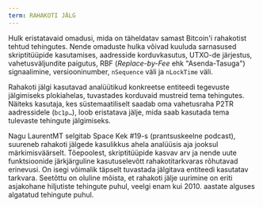 ```yaml
---
term: RAHAKOTI JÄLG
---
```


Hulk eristatavaid omadusi, mida on täheldatav samast Bitcoin'i rahakotist tehtud tehingutes. Nende omaduste hulka võivad kuuluda sarnasused skriptitüüpide kasutamises, aadresside korduvkasutus, UTXO-de järjestus, vahetusväljundite paigutus, RBF (*Replace-by-Fee* ehk "Asenda-Tasuga") signaalimine, versiooninumber, `nSequence` väli ja `nLockTime` väli.

Rahakoti jälgi kasutavad analüütikud konkreetse entiteedi tegevuste jälgimiseks plokiahelas, tuvastades korduvaid mustreid tema tehingutes. Näiteks kasutaja, kes süstemaatiliselt saadab oma vahetusraha P2TR aadressidele (`bc1p…`), loob eristatava jälje, mida saab kasutada tema tulevaste tehingute jälgimiseks.

Nagu LaurentMT selgitab Space Kek #19-s (prantsuskeelne podcast), suureneb rahakoti jälgede kasulikkus ahela analüüsis aja jooksul märkimisväärselt. Tõepoolest, skriptitüüpide kasvav arv ja nende uute funktsioonide järkjärguline kasutuselevõtt rahakotitarkvaras rõhutavad erinevusi. On isegi võimalik täpselt tuvastada jälgitava entiteedi kasutatav tarkvara. Seetõttu on oluline mõista, et rahakoti jälje uurimine on eriti asjakohane hiljutiste tehingute puhul, veelgi enam kui 2010. aastate alguses algatatud tehingute puhul.